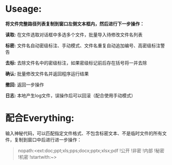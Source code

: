 # Useage:

__将文件完整路径列表复制到窗口左侧文本框内，然后进行下一步操作：__

__读取:__ 在文件选取对话框中多选多个文件，批量导入待修改文件名列表

__标密:__ 文件名自动密级标注、手动模式、文件名重复自动追加编号、高密级标注警告

__去标:__ 去除文件名中的密级标注，如果密级标记前后存在括号将一并去除

__确认:__ 批量修改文件名并返回程序运行结果

__撤回:__ 返回一步操作

__日志:__ 本地产生log文件，误操作后可以回滚（配合使用手动模式）


# 配合Everything:

输入神秘代码，可以匹配指定文件格式、不包含标密文本、不是临时文件的所有文件，复制到窗口中后进行进一步操作：
> nopath:<ext:doc;ppt;xls;pps;docx;pptx;xlsx;pdf !公开 !非密 !内部 !秘密 !机密 !startwith:~>
